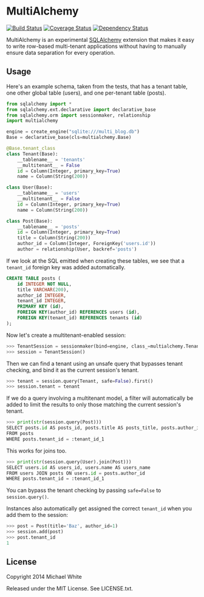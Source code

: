 MultiAlchemy
==

[![Build Status](https://travis-ci.org/mwhite/MultiAlchemy.png)](https://travis-ci.org/mwhite/MultiAlchemy)
[![Coverage Status](https://coveralls.io/repos/mwhite/MultiAlchemy/badge.png)](https://coveralls.io/r/mwhite/MultiAlchemy)
[![Dependency Status](https://gemnasium.com/mwhite/MultiAlchemy.png)](https://gemnasium.com/mwhite/MultiAlchemy)

MultiAlchemy is an experimental [SQLAlchemy](http://www.sqlalchemy.org)
extension that makes it easy to write row-based multi-tenant applications
without having to manually ensure data separation for every operation.

Usage
--

Here's an example schema, taken from the tests, that has a tenant table, one
other global table (users), and one per-tenant table (posts).

```python
from sqlalchemy import *
from sqlalchemy.ext.declarative import declarative_base
from sqlalchemy.orm import sessionmaker, relationship
import multialchemy

engine = create_engine("sqlite:///multi_blog.db")
Base = declarative_base(cls=multialchemy.Base)

@Base.tenant_class
class Tenant(Base):
    __tablename__ = 'tenants'
    __multitenant__ = False
    id = Column(Integer, primary_key=True)
    name = Column(String(200))

class User(Base):
    __tablename__ = 'users'
    __multitenant__ = False
    id = Column(Integer, primary_key=True)
    name = Column(String(200))

class Post(Base):
    __tablename__ = 'posts'
    id = Column(Integer, primary_key=True)
    title = Column(String(200))
    author_id = Column(Integer, ForeignKey('users.id'))
    author = relationship(User, backref='posts')
```

If we look at the SQL emitted when creating these tables, we see that a
`tenant_id` foreign key was added automatically.

```sql
CREATE TABLE posts (
	id INTEGER NOT NULL, 
	title VARCHAR(200), 
	author_id INTEGER, 
	tenant_id INTEGER, 
	PRIMARY KEY (id), 
	FOREIGN KEY(author_id) REFERENCES users (id), 
	FOREIGN KEY(tenant_id) REFERENCES tenants (id)
);
```

Now let's create a multitenant-enabled session:

```python
>>> TenantSession = sessionmaker(bind=engine, class_=multialchemy.TenantSession)
>>> session = TenantSession()
```

Then we can find a tenant using an unsafe query that bypasses tenant checking, and
bind it as the current session's tenant.

```python
>>> tenant = session.query(Tenant, safe=False).first()
>>> session.tenant = tenant
```

If we do a query involving a multitenant model, a filter will automatically be
added to limit the results to only those matching the current session's tenant.

```python
>>> print(str(session.query(Post)))
SELECT posts.id AS posts_id, posts.title AS posts_title, posts.author_id AS posts_author_id, posts.tenant_id AS posts_tenant_id 
FROM posts 
WHERE posts.tenant_id = :tenant_id_1
```

This works for joins too.

```python
>>> print(str(session.query(User).join(Post)))
SELECT users.id AS users_id, users.name AS users_name 
FROM users JOIN posts ON users.id = posts.author_id 
WHERE posts.tenant_id = :tenant_id_1
```

You can bypass the tenant checking by passing `safe=False` to `session.query()`.

Instances also automatically get assigned the correct `tenant_id` when you add
them to the session:

```python
>>> post = Post(title='Baz', author_id=1)
>>> session.add(post)
>>> post.tenant_id
1
```

License
--

Copyright 2014 Michael White

Released under the MIT License.  See LICENSE.txt.
